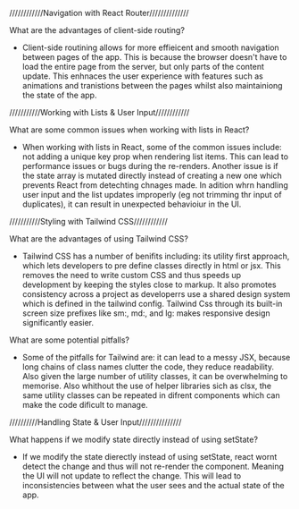 ////////////Navigation with React Router//////////////

What are the advantages of client-side routing?
- Client-side routining allows for more effieicent and smooth navigation between pages of the app. This is because the browser doesn't have to load the entire page from the server, but only parts of the content update. This enhnaces the user experience with features such as animations and tranistions between the pages whilst also maintainiong the state of the app. 


///////////Working with Lists & User Input////////////

What are some common issues when working with lists in React?
- When working with lists in React, some of the common issues include: not adding a unique key prop when rendering list items. This can lead to performance issues or bugs during the re-renders. Another issue is if the state array is mutated directly instead of creating a new one which prevents React from detechting chnages made. In adition whrn handling user input and the list updates improperly (eg not trimming thr input of duplicates), it can result in unexpected behavioiur in the UI.


///////////Styling with Tailwind CSS////////////

What are the advantages of using Tailwind CSS?
- Tailwind CSS has a number of benifits including: its utility first approach, which lets developers to pre define classes directly in html or jsx. This removes the need to write custom CSS and thus speeds up development by keeping the styles close to markup. It also promotes consistency across a project as developerrs use a shared design system which is defined in the tailwind config. Tailwind Css through its built-in screen size prefixes like sm:, md:, and lg: makes responsive design significantly easier.


What are some potential pitfalls?
- Some of the pitfalls for Tailwind are: it can lead to a messy JSX, because long chains of class names clutter the code, they reduce readability. Also given the large number of utility classes, it can be overwhelming to memorise. Also whithout the use of helper libraries sich as clsx, the same utility classes can be repeated in difrent components which can make the code dificult to manage. 


//////////Handling State & User Input///////////////

What happens if we modify state directly instead of using setState?
- If we modify the state dierectly instead of using setState, react wornt detect the change and thus will not re-render the component. Meaning the UI will not update to reflect the change. This will lead to inconsistencies between what the user sees and the actual state of the app. 
